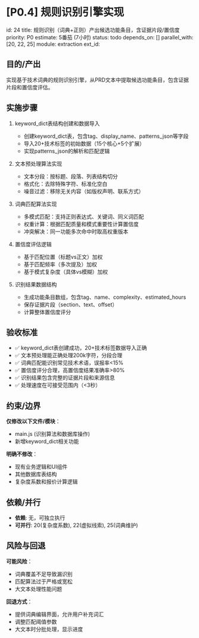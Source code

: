 # [P0.4] 规则识别引擎实现

id: 24
title: 规则识别（词典+正则）产出候选功能条目，含证据片段/置信度
priority: P0
estimate: 5番茄 (7小时)
status: todo
depends_on: []
parallel_with: [20, 22, 25]
module: extraction
ext_id:

## 目的/产出
实现基于技术词典的规则识别引擎，从PRD文本中提取候选功能条目，包含证据片段和置信度评估。

## 实施步骤

1. keyword_dict表结构创建和数据导入
   - 创建keyword_dict表，包含tag、display_name、patterns_json等字段
   - 导入20+技术标签的初始数据（15个核心+5个扩展）
   - 实现patterns_json的解析和匹配逻辑

2. 文本预处理算法实现
   - 文本分段：按标题、段落、列表结构切分
   - 格式化：去除特殊字符、标准化空白
   - 噪音过滤：移除无关内容（如版权声明、联系方式）

3. 词典匹配算法实现
   - 多模式匹配：支持正则表达式、关键词、同义词匹配
   - 权重计算：根据匹配质量和模式重要性计算置信度
   - 冲突解决：同一功能多次命中时取高权重版本

4. 置信度评估逻辑
   - 基于匹配位置（标题vs正文）加权
   - 基于匹配频率（多次提及）加权
   - 基于模式复杂度（具体vs模糊）加权

5. 识别结果数据结构
   - 生成功能条目数组，包含tag、name、complexity、estimated_hours
   - 保存证据片段（section、text、offset）
   - 计算整体置信度评分

## 验收标准

- ✅ keyword_dict表创建成功，20+技术标签数据导入正确
- ✅ 文本预处理能正确处理200k字符，分段合理
- ✅ 词典匹配能识别常见技术术语，误报率<15%
- ✅ 置信度评分合理，高置信度结果准确率>80%
- ✅ 识别结果包含完整的证据片段和来源信息
- ✅ 处理速度在可接受范围内（<3秒）

## 约束/边界

**仅修改以下文件/模块**：
- main.js (识别算法和数据库操作)
- 新增keyword_dict相关功能

**明确不修改**：
- 现有业务逻辑和UI组件
- 其他数据库表结构
- 复杂度系数和报价计算逻辑

## 依赖/并行

- **依赖**: 无，可独立执行
- **可并行**: 20(复杂度系数), 22(虚拟线索), 25(词典维护)

## 风险与回退

**可能风险**：
- 词典覆盖不足导致漏识别
- 匹配算法过于严格或宽松
- 大文本处理性能问题

**回退方式**：
- 提供词典编辑界面，允许用户补充词汇
- 调整匹配阈值参数
- 大文本时分批处理，显示进度
